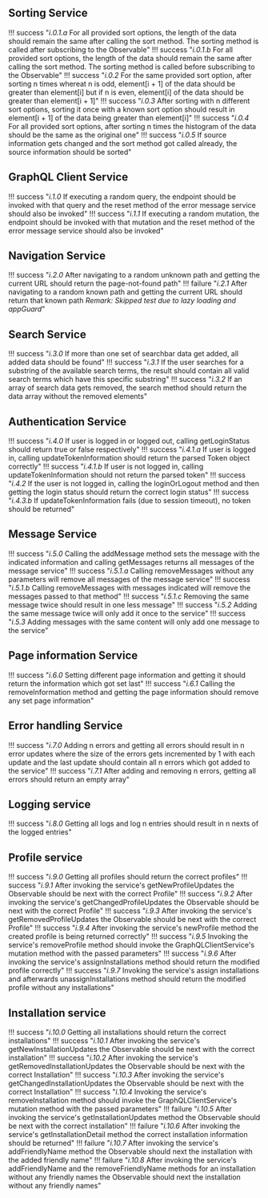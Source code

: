 ## Sorting Service

!!! success "_i.0.1.a_ For all provided sort options, the length of the data should remain the same after calling the sort method. The sorting method is called after subscribing to the Observable"
!!! success "_i.0.1.b_ For all provided sort options, the length of the data should remain the same after calling the sort method. The sorting method is called before subscribing to the Observable"
!!! success "_i.0.2_ For the same provided sort option, after sorting n times whereat n is odd, element[i + 1] of the data should be greater than element[i] but if n is even, element[i] of the data should be greater than element[i + 1]"
!!! success "_i.0.3_ After sorting with n different sort options, sorting it once with a known sort option should result in element[i + 1] of the data being greater than element[i]"
!!! success "_i.0.4_ For all provided sort options, after sorting n times the histogram of the data should be the same as the original one"
!!! success "_i.0.5_ If source information gets changed and the sort method got called already, the source information should be sorted"

## GraphQL Client Service

!!! success "_i.1.0_ If executing a random query, the endpoint should be invoked with that query and the reset method of the error message service should also be invoked"
!!! success "_i.1.1_ If executing a random mutation, the endpoint should be invoked with that mutation and the reset method of the error message service should also be invoked"

## Navigation Service

!!! success "_i.2.0_ After navigating to a random unknown path and getting the current URL should return the page-not-found path"
!!! failure "_i.2.1_ After navigating to a random known path and getting the current URL should return that known path _Remark: Skipped test due to lazy loading and appGuard_"

## Search Service

!!! success "_i.3.0_ If more than one set of searchbar data get added, all added data should be found"
!!! success "_i.3.1_ If the user searches for a substring of the available search terms, the result should contain all valid search terms which have this specific substring"
!!! success "_i.3.2_ If an array of search data gets removed, the search method should return the data array without the removed elements"

## Authentication Service

!!! success "_i.4.0_ If user is logged in or logged out, calling getLoginStatus should return true or false respectively"
!!! success "_i.4.1.a_ If user is logged in, calling updateTokenInformation should return the parsed Token object correctly"
!!! success "_i.4.1.b_ If user is not logged in, calling updateTokenInformation should not return the parsed token"
!!! success "_i.4.2_ If the user is not logged in, calling the loginOrLogout method and then getting the login status should return the correct login status"
!!! success "_i.4.3.b_ If updateTokenInformation fails (due to session timeout), no token should be returned"

## Message Service

!!! success "_i.5.0_ Calling the addMessage method sets the message with the indicated information and calling getMessages returns all messages of the message service"
!!! success "_i.5.1.a_ Calling removeMessages without any parameters will remove all messages of the message service"
!!! success "_i.5.1.b_ Calling removeMessages with messages indicated will remove the messages passed to that method"
!!! success "_i.5.1.c_ Removing the same message twice should result in one less message"
!!! success "_i.5.2_ Adding the same message twice will only add it once to the service"
!!! success "_i.5.3_ Adding messages with the same content will only add one message to the service"

## Page information Service

!!! success "_i.6.0_ Setting different page information and getting it should return the information which got set last"
!!! success "_i.6.1_ Calling the removeInformation method and getting the page information should remove any set page information"

## Error handling Service

!!! success "_i.7.0_ Adding n errors and getting all errors should result in n error updates where the size of the errors gets incremented by 1 with each update and the last update should contain all n errors which got added to the service"
!!! success "_i.7.1_ After adding and removing n errors, getting all errors should return an empty array"	

## Logging service

!!! success "_i.8.0_ Getting all logs and log n entries should result in n nexts of the logged entries"

## Profile service

!!! success "_i.9.0_ Getting all profiles should return the correct profiles"
!!! success "_i.9.1_ After invoking the service's getNewProfileUpdates the Observable should be next with the correct Profile"
!!! success "_i.9.2_ After invoking the service's getChangedProfileUpdates the Observable should be next with the correct Profile"
!!! success "_i.9.3_ After invoking the service's getRemovedProfileUpdates the Observable should be next with the correct Profile"
!!! success "_i.9.4_ After invoking the service's newProfile method the created profile is being returned correctly"
!!! success "_i.9.5_ Invoking the service's removeProfile method should invoke the GraphQLClientService's mutation method with the passed parameters"
!!! success "_i.9.6_ After invoking the service's assignInstallations method should return the modified profile correctly"
!!! success "_i.9.7_ Invoking the service's assign installations and afterwards unassignInstallations method should return the modified profile without any installations"

## Installation service

!!! success "_i.10.0_ Getting all installations should return the correct installations"
!!! success "_i.10.1_ After invoking the service's getNewInstallationUpdates the Observable should be next with the correct installation"
!!! success "_i.10.2_ After invoking the service's getRemovedInstallationUpdates the Observable should be next with the correct Installation"
!!! success "_i.10.3_ After invoking the service's getChangedInstallationUpdates the Observable should be next with the correct Installation"
!!! success "_i.10.4_ Invoking the service's removeInstallation method should invoke the GraphQLClientService's mutation method with the passed parameters"
!!! failure "_i.10.5_ After invoking the service's getInstallationUpdates method the Observable should be next with the correct installation"
!!! failure "_i.10.6_ After invoking the service's getInstallationDetail method the correct installation information should be returned"
!!! failure "_i.10.7_ After invoking the service's addFriendlyName method the Observable should next the installation with the added friendly name"
!!! failure "_i.10.8_ After invoking the service's addFriendlyName and the removeFriendlyName methods for an installation without any friendly names the Observable should next the installation without any friendly names"
